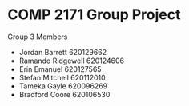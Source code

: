 # COMP 2171 Group Project  

Group 3 Members

- Jordan Barrett 620129662
- Ramando Ridgewell 620124606
- Erin Emanuel 620127565
- Stefan Mitchell 620112010
- Tameka Gayle 620096269
- Bradford Coore 620106530


